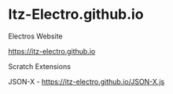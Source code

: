 # Itz-Electro.github.io
Electros Website

https://itz-electro.github.io

Scratch Extensions

JSON-X - https://itz-electro.github.io/JSON-X.js
